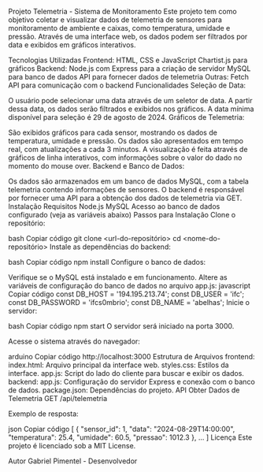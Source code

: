 Projeto Telemetria - Sistema de Monitoramento
Este projeto tem como objetivo coletar e visualizar dados de telemetria de sensores para monitoramento de ambiente e caixas, como temperatura, umidade e pressão. Através de uma interface web, os dados podem ser filtrados por data e exibidos em gráficos interativos.

Tecnologias Utilizadas
Frontend:
HTML, CSS e JavaScript
Chartist.js para gráficos
Backend:
Node.js com Express para a criação de servidor
MySQL para banco de dados
API para fornecer dados de telemetria
Outras:
Fetch API para comunicação com o backend
Funcionalidades
Seleção de Data:

O usuário pode selecionar uma data através de um seletor de data. A partir dessa data, os dados serão filtrados e exibidos nos gráficos.
A data mínima disponível para seleção é 29 de agosto de 2024.
Gráficos de Telemetria:

São exibidos gráficos para cada sensor, mostrando os dados de temperatura, umidade e pressão. Os dados são apresentados em tempo real, com atualizações a cada 3 minutos.
A visualização é feita através de gráficos de linha interativos, com informações sobre o valor do dado no momento do mouse over.
Backend e Banco de Dados:

Os dados são armazenados em um banco de dados MySQL, com a tabela telemetria contendo informações de sensores.
O backend é responsável por fornecer uma API para a obtenção dos dados de telemetria via GET.
Instalação
Requisitos
Node.js
MySQL
Acesso ao banco de dados configurado (veja as variáveis abaixo)
Passos para Instalação
Clone o repositório:

bash
Copiar código
git clone <url-do-repositório>
cd <nome-do-repositório>
Instale as dependências do backend:

bash
Copiar código
npm install
Configure o banco de dados:

Verifique se o MySQL está instalado e em funcionamento.
Altere as variáveis de configuração do banco de dados no arquivo app.js:
javascript
Copiar código
const DB_HOST = '194.195.213.74';
const DB_USER = 'ifc';
const DB_PASSWORD = 'ifcs0mbrio';
const DB_NAME = 'abelhas';
Inicie o servidor:

bash
Copiar código
npm start
O servidor será iniciado na porta 3000.

Acesse o sistema através do navegador:

arduino
Copiar código
http://localhost:3000
Estrutura de Arquivos
frontend:
index.html: Arquivo principal da interface web.
styles.css: Estilos da interface.
app.js: Script do lado do cliente para buscar e exibir os dados.
backend:
app.js: Configuração do servidor Express e conexão com o banco de dados.
package.json: Dependências do projeto.
API
Obter Dados de Telemetria
GET /api/telemetria

Exemplo de resposta:

json
Copiar código
[
  {
    "sensor_id": 1,
    "data": "2024-08-29T14:00:00",
    "temperatura": 25.4,
    "umidade": 60.5,
    "pressao": 1012.3
  },
  ...
]
Licença
Este projeto é licenciado sob a MIT License.

Autor
Gabriel Pimentel - Desenvolvedor
